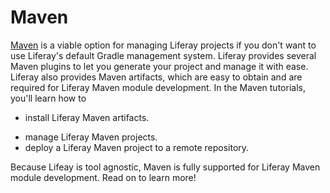 # Maven [](id=maven)

[Maven](https://maven.apache.org/) is a viable option for managing Liferay
projects if you don't want to use Liferay's default Gradle management system.
Liferay provides several Maven plugins to let you generate your project and
manage it with ease. Liferay also provides Maven artifacts, which are easy to
obtain and are required for Liferay Maven module development. In the Maven
tutorials, you'll learn how to

- install Liferay Maven artifacts.

<!--
- generate Liferay Maven projects using archetypes.
- create a Module JAR.
- deploy a Maven project to @product@.
-->

- manage Liferay Maven projects.
- deploy a Liferay Maven project to a remote repository.

<!--
- use Service Builder in a Liferay Maven project.
- compile Sass files with Maven.
-->

Because Lifeay is tool agnostic, Maven is fully supported for Liferay Maven
module development. Read on to learn more!
